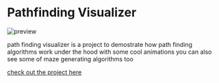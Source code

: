 # Pathfinding Visualizer

![preview](https://user-images.githubusercontent.com/79578428/148079541-373aa759-c2e9-412c-b560-cc3e18e4b2ce.gif)

path finding visualizer is a project to demostrate how path finding algorithms work under the hood with some cool animations you can also see some of maze generating algorithms too


[check out the project here ](https://sharp-yonath-ae3c9d.netlify.app/)
